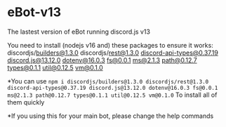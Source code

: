 # eBot-v13
The lastest version of eBot running discord.js v13

You need to install (nodejs v16 and) these packages to ensure it works:
discordjs/builders@1.3.0
discordjs/rest@1.3.0
discord-api-types@0.37.19
discord.js@13.12.0
dotenv@16.0.3
fs@0.0.1
ms@2.1.3
path@0.12.7
types@0.1.1
util@0.12.5
vm@0.1.0

*You can use `npm i discordjs/builders@1.3.0 discordjs/rest@1.3.0 discord-api-types@0.37.19 discord.js@13.12.0 dotenv@16.0.3 fs@0.0.1 ms@2.1.3 path@0.12.7 types@0.1.1 util@0.12.5 vm@0.1.0` To install all of them quickly

*If you using this for your main bot, please change the help commands 

